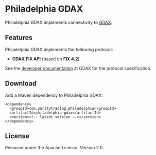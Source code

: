 Philadelphia GDAX
=================

Philadelphia GDAX implements connectivity to [GDAX](https://gdax.com).


Features
--------

Philadelphia GDAX implements the following protocol:

- **GDAX FIX API** (based on **FIX 4.2**)

See the [developer documentation][] at GDAX for the protocol specification.

  [developer documentation]: https://docs.gdax.com


Download
--------

Add a Maven dependency to Philadelphia GDAX:

    <dependency>
      <groupId>com.paritytrading.philadelphia</groupId>
      <artifactId>philadelphia-gdax</artifactId>
      <version><!-- latest version --></version>
    </dependency>


License
-------

Released under the Apache License, Version 2.0.
